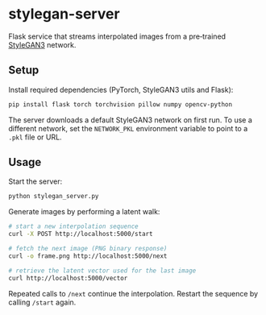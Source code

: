 # stylegan-server

Flask service that streams interpolated images from a pre‑trained
[StyleGAN3](https://github.com/NVlabs/stylegan3) network.

## Setup

Install required dependencies (PyTorch, StyleGAN3 utils and Flask):

```bash
pip install flask torch torchvision pillow numpy opencv-python
```

The server downloads a default StyleGAN3 network on first run. To use a
different network, set the `NETWORK_PKL` environment variable to point to a
`.pkl` file or URL.

## Usage

Start the server:

```bash
python stylegan_server.py
```

Generate images by performing a latent walk:

```bash
# start a new interpolation sequence
curl -X POST http://localhost:5000/start

# fetch the next image (PNG binary response)
curl -o frame.png http://localhost:5000/next

# retrieve the latent vector used for the last image
curl http://localhost:5000/vector
```

Repeated calls to `/next` continue the interpolation. Restart the sequence by
calling `/start` again.

